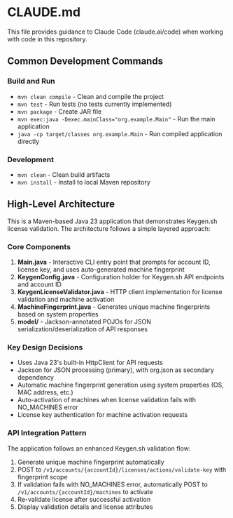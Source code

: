 # CLAUDE.md

This file provides guidance to Claude Code (claude.ai/code) when working with code in this repository.

## Common Development Commands

### Build and Run
- `mvn clean compile` - Clean and compile the project
- `mvn test` - Run tests (no tests currently implemented)
- `mvn package` - Create JAR file
- `mvn exec:java -Dexec.mainClass="org.example.Main"` - Run the main application
- `java -cp target/classes org.example.Main` - Run compiled application directly

### Development
- `mvn clean` - Clean build artifacts
- `mvn install` - Install to local Maven repository

## High-Level Architecture

This is a Maven-based Java 23 application that demonstrates Keygen.sh license validation. The architecture follows a simple layered approach:

### Core Components
1. **Main.java** - Interactive CLI entry point that prompts for account ID, license key, and uses auto-generated machine fingerprint
2. **KeygenConfig.java** - Configuration holder for Keygen.sh API endpoints and account ID
3. **KeygenLicenseValidator.java** - HTTP client implementation for license validation and machine activation
4. **MachineFingerprint.java** - Generates unique machine fingerprints based on system properties
5. **model/** - Jackson-annotated POJOs for JSON serialization/deserialization of API responses

### Key Design Decisions
- Uses Java 23's built-in HttpClient for API requests
- Jackson for JSON processing (primary), with org.json as secondary dependency
- Automatic machine fingerprint generation using system properties (OS, MAC address, etc.)
- Auto-activation of machines when license validation fails with NO_MACHINES error
- License key authentication for machine activation requests

### API Integration Pattern
The application follows an enhanced Keygen.sh validation flow:
1. Generate unique machine fingerprint automatically
2. POST to `/v1/accounts/{accountId}/licenses/actions/validate-key` with fingerprint scope
3. If validation fails with NO_MACHINES error, automatically POST to `/v1/accounts/{accountId}/machines` to activate
4. Re-validate license after successful activation
5. Display validation details and license attributes